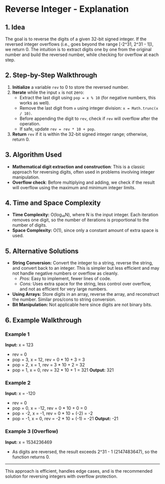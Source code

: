 # Reverse Integer - Explanation

## 1. Idea
The goal is to reverse the digits of a given 32-bit signed integer. If the reversed integer overflows (i.e., goes beyond the range [-2^31, 2^31 - 1]), we return 0. The intuition is to extract digits one by one from the original number and build the reversed number, while checking for overflow at each step.

## 2. Step-by-Step Walkthrough
1. **Initialize** a variable `rev` to 0 to store the reversed number.
2. **Iterate** while the input `x` is not zero:
    - Extract the last digit using `pop = x % 10` (for negative numbers, this works as well).
    - Remove the last digit from `x` using integer division: `x = Math.trunc(x / 10)`.
    - Before appending the digit to `rev`, check if `rev` will overflow after the operation.
    - If safe, update `rev = rev * 10 + pop`.
3. **Return** `rev` if it is within the 32-bit signed integer range; otherwise, return 0.

## 3. Algorithm Used
- **Mathematical digit extraction and construction**: This is a classic approach for reversing digits, often used in problems involving integer manipulation.
- **Overflow check**: Before multiplying and adding, we check if the result will overflow using the maximum and minimum integer limits.

## 4. Time and Space Complexity
- **Time Complexity:** O(log₁₀N), where N is the input integer. Each iteration removes one digit, so the number of iterations is proportional to the number of digits.
- **Space Complexity:** O(1), since only a constant amount of extra space is used.

## 5. Alternative Solutions
- **String Conversion:** Convert the integer to a string, reverse the string, and convert back to an integer. This is simpler but less efficient and may not handle negative numbers or overflow as cleanly.
    - *Pros:* Easy to implement, fewer lines of code.
    - *Cons:* Uses extra space for the string, less control over overflow, and not as efficient for very large numbers.
- **Using Arrays:** Store digits in an array, reverse the array, and reconstruct the number. Similar pros/cons to string conversion.
- **Bit Manipulation:** Not applicable here since digits are not binary bits.

## 6. Example Walkthrough
### Example 1
**Input:** x = 123
- rev = 0
- pop = 3, x = 12, rev = 0 * 10 + 3 = 3
- pop = 2, x = 1, rev = 3 * 10 + 2 = 32
- pop = 1, x = 0, rev = 32 * 10 + 1 = 321
**Output:** 321

### Example 2
**Input:** x = -120
- rev = 0
- pop = 0, x = -12, rev = 0 * 10 + 0 = 0
- pop = -2, x = -1, rev = 0 * 10 + (-2) = -2
- pop = -1, x = 0, rev = -2 * 10 + (-1) = -21
**Output:** -21

### Example 3 (Overflow)
**Input:** x = 1534236469
- As digits are reversed, the result exceeds 2^31 - 1 (2147483647), so the function returns 0.

---
This approach is efficient, handles edge cases, and is the recommended solution for reversing integers with overflow protection.

